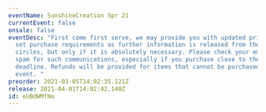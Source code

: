 ```yaml
---
eventName: SunshineCreation Spr 21
currentEvent: false
onsale: false
eventDesc: "First come first serve, we may provide you with updated prices or
  set purchase requirements as further information is released from the doujin
  circles, but only if it is absolutely necessary. Please check your email and
  spam for such communications, especially if you purchase close to the
  deadline. Refunds will be provided for items that cannot be purchased at the
  event. "
preorder: 2021-03-05T14:02:35.121Z
release: 2021-04-01T14:02:42.140Z
id: eUBdWMfNo
---
```

